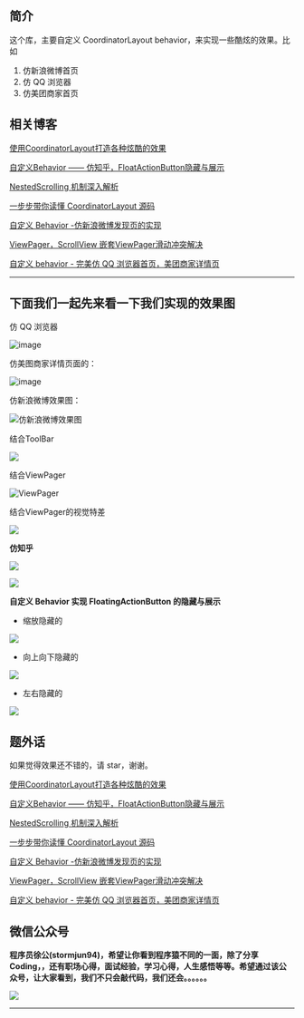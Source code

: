 ## 简介

这个库，主要自定义 CoordinatorLayout behavior，来实现一些酷炫的效果。比如
1. 仿新浪微博首页
2. 仿 QQ 浏览器
3. 仿美团商家首页

## 相关博客



[使用CoordinatorLayout打造各种炫酷的效果](http://blog.csdn.net/gdutxiaoxu/article/details/52858598)

[自定义Behavior —— 仿知乎，FloatActionButton隐藏与展示](http://blog.csdn.net/gdutxiaoxu/article/details/53453958)

[NestedScrolling 机制深入解析](http://blog.csdn.net/gdutxiaoxu/article/details/71553411)

[ 一步步带你读懂 CoordinatorLayout 源码](http://blog.csdn.net/gdutxiaoxu/article/details/71616547)

[自定义 Behavior -仿新浪微博发现页的实现](http://blog.csdn.net/gdutxiaoxu/article/details/71732642)

[ViewPager，ScrollView 嵌套ViewPager滑动冲突解决](https://blog.csdn.net/gdutxiaoxu/article/details/52939127)

[自定义 behavior - 完美仿 QQ 浏览器首页，美团商家详情页](https://blog.csdn.net/gdutxiaoxu/article/details/88383135)


----


## 下面我们一起先来看一下我们实现的效果图

仿 QQ 浏览器

![image](https://ws4.sinaimg.cn/mw690/9fe4afa0ly1g0xt27m4jrg208q0if46h.gif)


仿美图商家详情页面的：

![image](https://ws3.sinaimg.cn/mw690/9fe4afa0gy1g0xt13yy9bg208q0ifh5w.gif)


仿新浪微博效果图：

![仿新浪微博效果图](https://ww1.sinaimg.cn/mw690/9fe4afa0gy1ffhsjh1sgpg208r0hq1kx.gif)



 结合ToolBar

![](http://ww4.sinaimg.cn/mw690/9fe4afa0jw1f8xclhwlhig208s0etthy.gif)

 结合ViewPager

![ViewPager](http://7xvjnq.com2.z0.glb.qiniucdn.com/16-10-18/99961159.jpg)


 结合ViewPager的视觉特差


![](http://ww2.sinaimg.cn/mw690/9fe4afa0jw1f8xcke8ehkg208s0etnl9.gif)

 **仿知乎**

![](http://7xvjnq.com2.z0.glb.qiniucdn.com/public/16-12-4/86648455.jpg)

![](http://7xvjnq.com2.z0.glb.qiniucdn.com/public/16-12-4/55314155.jpg)

**自定义 Behavior 实现 FloatingActionButton 的隐藏与展示**

- 缩放隐藏的

![](http://7xvjnq.com2.z0.glb.qiniucdn.com/public/16-12-4/95311635.jpg)

- 向上向下隐藏的

![](http://7xvjnq.com2.z0.glb.qiniucdn.com/public/16-12-4/57255134.jpg)

- 左右隐藏的

![](http://ww3.sinaimg.cn/large/9fe4afa0gw1fakqs333ymg208s0gjq6z.gif)

## 题外话

如果觉得效果还不错的，请 star，谢谢。


[使用CoordinatorLayout打造各种炫酷的效果](http://blog.csdn.net/gdutxiaoxu/article/details/52858598)

[自定义Behavior —— 仿知乎，FloatActionButton隐藏与展示](http://blog.csdn.net/gdutxiaoxu/article/details/53453958)

[NestedScrolling 机制深入解析](http://blog.csdn.net/gdutxiaoxu/article/details/71553411)

[ 一步步带你读懂 CoordinatorLayout 源码](http://blog.csdn.net/gdutxiaoxu/article/details/71616547)

[自定义 Behavior -仿新浪微博发现页的实现](http://blog.csdn.net/gdutxiaoxu/article/details/71732642)

[ViewPager，ScrollView 嵌套ViewPager滑动冲突解决](https://blog.csdn.net/gdutxiaoxu/article/details/52939127)

[自定义 behavior - 完美仿 QQ 浏览器首页，美团商家详情页](https://blog.csdn.net/gdutxiaoxu/article/details/88383135)


## 微信公众号

**程序员徐公(stormjun94)，希望让你看到程序猿不同的一面，除了分享 Coding，，还有职场心得，面试经验，学习心得，人生感悟等等。希望通过该公众号，让大家看到，我们不只会敲代码，我们还会。。。。。。**

![](https://gitee.com/gdutxiaoxu/blog-picture/raw/master/21/02/%E7%A8%8B%E5%BA%8F%E5%91%98%E5%BE%90%E5%85%AC%20(1).png)

---
